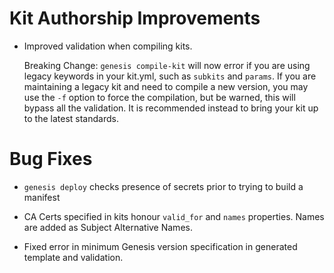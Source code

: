 # Kit Authorship Improvements

- Improved validation when compiling kits.

  Breaking Change:  `genesis compile-kit` will now error if you are using
  legacy keywords in your kit.yml, such as `subkits` and `params`.  If you are
  maintaining a legacy kit and need to compile a new version, you may use the
  `-f` option to force the compilation, but be warned, this will bypass all
  the validation.  It is recommended instead to bring your kit up to the
  latest standards.

# Bug Fixes

- `genesis deploy` checks presence of secrets prior to trying to build a
  manifest

- CA Certs specified in kits honour `valid_for` and `names` properties.  Names
  are added as Subject Alternative Names.

- Fixed error in minimum Genesis version specification in generated template
  and validation.

